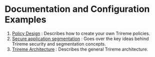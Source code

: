 # Documentation and Configuration Examples

1. [Policy Design](policy_design.md) : Describes how to create your own Trireme policies.
1. [Secure application segmentation](secure-application_segmentation.md) : Goes over the key ideas behind Trireme security and segmentation concepts.
1. [Trireme Architecture](trireme_architecture.md) : Describes the general Trireme architecture.
